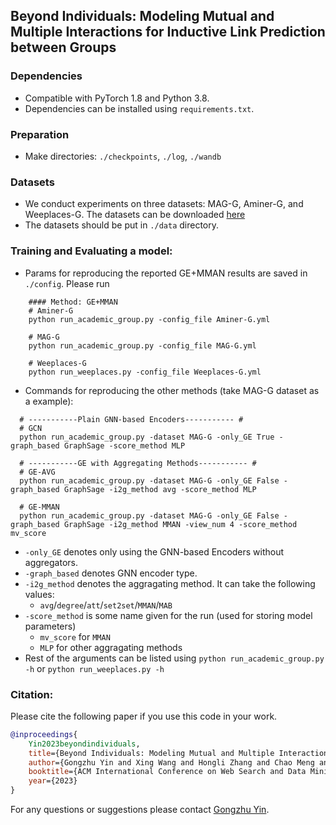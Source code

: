 ## Beyond Individuals: Modeling Mutual and Multiple Interactions for Inductive Link Prediction between Groups

### Dependencies
- Compatible with PyTorch 1.8 and Python 3.8.
- Dependencies can be installed using `requirements.txt`.

### Preparation
- Make directories: `./checkpoints`, `./log`, `./wandb`

### Datasets
- We conduct experiments on three datasets: MAG-G, Aminer-G, and Weeplaces-G. The datasets can be downloaded [here](https://drive.google.com/drive/folders/1UWTdSy6L4aVI8zIHlzTywM592LdFaI3T?usp=sharing)
- The datasets should be put in `./data` directory.

### Training and Evaluating a model:
- Params for reproducing the reported GE+MMAN results are saved in `./config`. Please run
```shell
    #### Method: GE+MMAN
    # Aminer-G
    python run_academic_group.py -config_file Aminer-G.yml
    
    # MAG-G
    python run_academic_group.py -config_file MAG-G.yml
    
    # Weeplaces-G
    python run_weeplaces.py -config_file Weeplaces-G.yml
```
- Commands for reproducing the other methods (take MAG-G dataset as a example):

```shell
  # -----------Plain GNN-based Encoders----------- #
  # GCN
  python run_academic_group.py -dataset MAG-G -only_GE True -graph_based GraphSage -score_method MLP
  
  # -----------GE with Aggregating Methods----------- #
  # GE-AVG
  python run_academic_group.py -dataset MAG-G -only_GE False -graph_based GraphSage -i2g_method avg -score_method MLP
  
  # GE-MMAN
  python run_academic_group.py -dataset MAG-G -only_GE False -graph_based GraphSage -i2g_method MMAN -view_num 4 -score_method mv_score
```

  - `-only_GE` denotes only using the GNN-based Encoders without aggregators.
  - `-graph_based` denotes GNN encoder type.
  - `-i2g_method` denotes the aggragating method. It can take the following values:
    - `avg`/`degree`/`att`/`set2set`/`MMAN`/`MAB`
  - `-score_method` is some name given for the run (used for storing model parameters)
    - `mv_score` for `MMAN`
    - `MLP` for other aggragating methods
  - Rest of the arguments can be listed using `python run_academic_group.py -h` or `python run_weeplaces.py -h`

### Citation:
Please cite the following paper if you use this code in your work.
```bibtex
@inproceedings{
    Yin2023beyondindividuals,
    title={Beyond Individuals: Modeling Mutual and Multiple Interactions for Inductive Link Prediction between Groups},
    author={Gongzhu Yin and Xing Wang and Hongli Zhang and Chao Meng and Yuchen Yang and Ku Lu and Yi Luo},
    booktitle={ACM International Conference on Web Search and Data Mining},
    year={2023}
}
```
For any questions or suggestions please contact [Gongzhu Yin](yingz@hit.edu.cn).